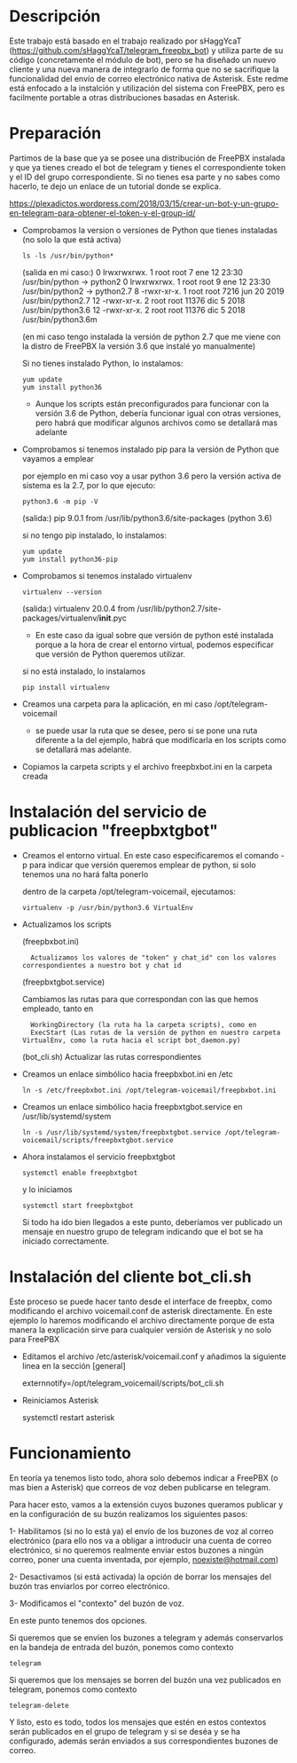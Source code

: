 # Descripción

Este trabajo está basado en el trabajo realizado por sHaggYcaT (https://github.com/sHaggYcaT/telegram_freepbx_bot) y utiliza parte de su código (concretamente el módulo de bot), pero se ha diseñado un nuevo cliente y una nueva manera de integrarlo de forma que no se sacrifique la funcionalidad del envío de correo electrónico nativa de Asterisk.
Este redme está enfocado a la instalción y utilización del sistema con FreePBX, pero es facilmente portable a otras distribuciones basadas en Asterisk.

# Preparación

Partimos de la base que ya se posee una distribución de FreePBX instalada y que ya tienes creado el bot de telegram y tienes el correspondiente token y el ID del grupo correspondiente. Si no tienes esa parte y no sabes como hacerlo, te dejo un enlace de un tutorial donde se explica.

https://plexadictos.wordpress.com/2018/03/15/crear-un-bot-y-un-grupo-en-telegram-para-obtener-el-token-y-el-group-id/


- Comprobamos la version o versiones de Python que tienes instaladas (no solo la que está activa)

	  ls -ls /usr/bin/python*
   
	(salida en mi caso:)
	0 lrwxrwxrwx. 1 root root     7 ene 12 23:30 /usr/bin/python -> python2
	0 lrwxrwxrwx. 1 root root     9 ene 12 23:30 /usr/bin/python2 -> python2.7
	8 -rwxr-xr-x. 1 root root  7216 jun 20  2019 /usr/bin/python2.7
	12 -rwxr-xr-x. 2 root root 11376 dic  5  2018 /usr/bin/python3.6
	12 -rwxr-xr-x. 2 root root 11376 dic  5  2018 /usr/bin/python3.6m

	(en mi caso tengo instalada la versión de python 2.7 que me viene con la distro de FreePBX la versión 3.6 que instalé yo manualmente)
	
	Si no tienes instalado Python, lo instalamos:
	
	  yum update
	  yum install python36
	
	* Aunque los scripts están preconfigurados para funcionar con la versión 3.6 de Python, debería funcionar igual con otras versiones, pero habrá que modificar algunos archivos como se detallará mas adelante
 
- Comprobamos si tenemos instalado pip para la versión de Python que vayamos a emplear

	por ejemplo en mi caso voy a usar python 3.6 pero la versión activa de sistema es la 2.7, por lo que ejecuto:
  
	  python3.6 -m pip -V
  
	(salida:) pip 9.0.1 from /usr/lib/python3.6/site-packages (python 3.6)
	
	si no tengo pip instalado, lo instalamos:
	
	  yum update
	  yum install python36-pip
	
- Comprobamos si tenemos instalado virtualenv
	
	  virtualenv --version
	
	(salida:) virtualenv 20.0.4 from /usr/lib/python2.7/site-packages/virtualenv/__init__.pyc
	
	* En este caso da igual sobre que versión de python esté instalada porque a la hora de crear el entorno virtual, podemos especificar que versión de Python queremos utilizar.
	
	si no está instalado, lo instalamos
	
	  pip install virtualenv
	
- Creamos una carpeta para la aplicación, en mi caso /opt/telegram-voicemail

	* se puede usar la ruta que se desee, pero si se pone una ruta diferente a la del ejemplo, habrá que modificarla en los scripts como se detallará mas adelante.
	
- Copiamos la carpeta scripts y el archivo freepbxbot.ini en la carpeta creada

# Instalación del servicio de publicacion "freepbxtgbot"

- Creamos el entorno virtual. En este caso especificaremos el comando -p para indicar que versión queremos emplear de python, si solo tenemos una no hará falta ponerlo

	dentro de la carpeta /opt/telegram-voicemail, ejecutamos:

	  virtualenv -p /usr/bin/python3.6 VirtualEnv
  
- Actualizamos los scripts

	(freepbxbot.ini) 
  
		Actualizamos los valores de "token" y chat_id" con los valores correspondientes a nuestro bot y chat id
		
	(freepbxtgbot.service)
	
	Cambiamos las rutas para que correspondan con las que hemos empleado, tanto en 
		
		WorkingDirectory (la ruta ha la carpeta scripts), como en 
		ExecStart (Las rutas de la versión de python en nuestro carpeta VirtualEnv, como la ruta hacia el script bot_daemon.py)

	(bot_cli.sh)
		Actualizar las rutas correspondientes
		
		
- Creamos un enlace simbólico hacia freepbxbot.ini en /etc

	  ln -s /etc/freepbxbot.ini /opt/telegram-voicemail/freepbxbot.ini
	
- Creamos un enlace simbólico hacia freepbxtgbot.service en /usr/lib/systemd/system

	  ln -s /usr/lib/systemd/system/freepbxtgbot.service /opt/telegram-voicemail/scripts/freepbxtgbot.service
	
- Ahora instalamos el servicio freepbxtgbot

	  systemctl enable freepbxtgbot
	
	y lo iniciamos
	
	  systemctl start freepbxtgbot
	
	Si todo ha ido bien llegados a este punto, deberíamos ver publicado un mensaje en nuestro grupo de telegram indicando que el bot se ha iniciado correctamente.
	

# Instalación del cliente bot_cli.sh

  Este proceso se puede hacer tanto desde el interface de freepbx, como modificando el archivo voicemail.conf de asterisk directamente. En este ejemplo lo haremos modificando el archivo directamente porque de esta manera la explicación sirve para cualquier versión de Asterisk y no solo para FreePBX

  - Editamos el archivo /etc/asterisk/voicemail.conf y añadimos la siguiente linea en la sección [general]

	externnotify=/opt/telegram_voicemail/scripts/bot_cli.sh

  - Reiniciamos Asterisk

	systemctl restart asterisk

# Funcionamiento

  En teoría ya tenemos listo todo, ahora solo debemos indicar a FreePBX (o mas bien a Asterisk) que correos de voz deben publicarse en telegram.

  Para hacer esto, vamos a la extensión cuyos buzones queramos publicar y en la configuración de su buzón realizamos los siguientes pasos:

  1- Habilitamos (si no lo está ya) el envío de los buzones de voz al correo electrónico (para ello nos va a obligar a introducir una cuenta de correo electrónico, si no queremos realmente enviar estos buzones a ningún correo, poner una cuenta inventada, por ejemplo, noexiste@hotmail.com)

  2- Desactivamos (si está activada) la opción de borrar los mensajes del buzón tras enviarlos por correo electrónico.

  3- Modificamos el "contexto" del buzón de voz.

   En este punto tenemos dos opciones.

   Si queremos que se envíen los buzones a telegram y además conservarlos en la bandeja de entrada del buzón, ponemos como contexto

	telegram

   Si queremos que los mensajes se borren del buzón una vez publicados en telegram, ponemos como contexto

	telegram-delete

  Y listo, esto es todo, todos los mensajes que estén en estos contextos serán publicados en el grupo de telegram y si se deséa y se ha configurado, además serán enviados a sus correspondientes buzones de correo.

	
  

